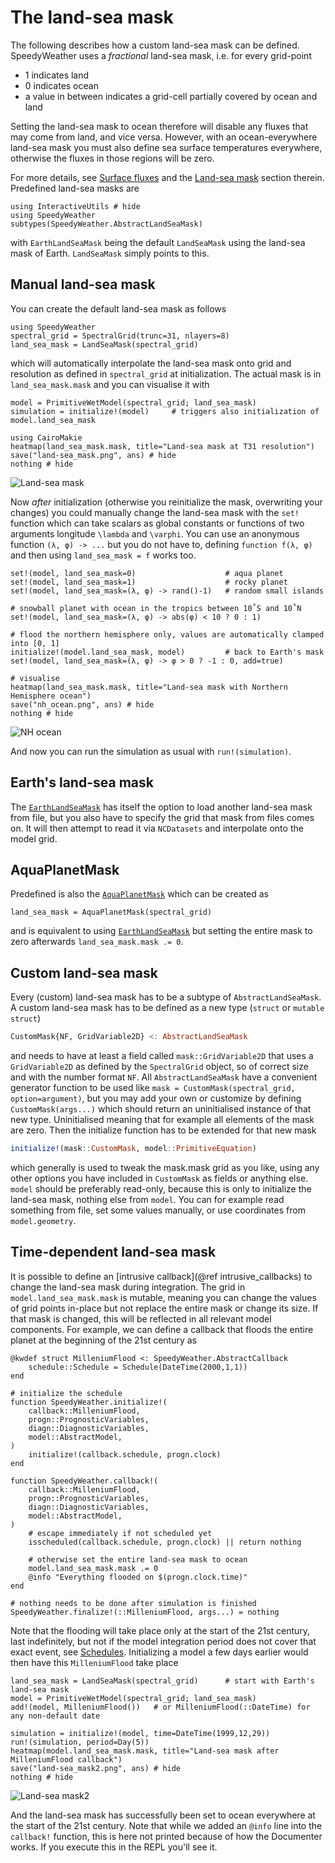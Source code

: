 # The land-sea mask

The following describes how a custom land-sea mask can be defined.
SpeedyWeather uses a _fractional_ land-sea mask, i.e. for every grid-point

- 1 indicates land
- 0 indicates ocean
- a value in between indicates a grid-cell partially covered by ocean and land

Setting the land-sea mask to ocean therefore will disable any fluxes that
may come from land, and vice versa. However, with an ocean-everywhere land-sea mask
you must also define sea surface temperatures everywhere, otherwise the fluxes
in those regions will be zero.

For more details, see [Surface fluxes](@ref) and the [Land-sea mask](@ref)
section therein. Predefined land-sea masks are

```@example landseamask
using InteractiveUtils # hide
using SpeedyWeather
subtypes(SpeedyWeather.AbstractLandSeaMask)
```
with `EarthLandSeaMask` being the default `LandSeaMask` using the land-sea mask of Earth.
`LandSeaMask` simply points to this.

## Manual land-sea mask

You can create the default land-sea mask as follows

```@example landseamask
using SpeedyWeather
spectral_grid = SpectralGrid(trunc=31, nlayers=8)
land_sea_mask = LandSeaMask(spectral_grid)
```

which will automatically interpolate the land-sea mask onto grid and resolution
as defined in `spectral_grid` at initialization. The actual mask is in
`land_sea_mask.mask` and you can visualise it with

```@example landseamask
model = PrimitiveWetModel(spectral_grid; land_sea_mask)
simulation = initialize!(model)     # triggers also initialization of model.land_sea_mask

using CairoMakie
heatmap(land_sea_mask.mask, title="Land-sea mask at T31 resolution")
save("land-sea_mask.png", ans) # hide
nothing # hide
```
![Land-sea mask](land-sea_mask.png)

Now _after_ initialization (otherwise you reinitialize the mask, overwriting your
changes) you could manually change the land-sea mask with the `set!` function
which can take scalars as global constants or functions of two arguments
longitude ``\lambda`` and ``\varphi``. You can use an anonymous function
`(λ, φ) -> ...` but you do not have to, defining `function f(λ, φ)` and
then using `land_sea_mask = f` works too. 

```@example landseamask
set!(model, land_sea_mask=0)                    # aqua planet
set!(model, land_sea_mask=1)                    # rocky planet
set!(model, land_sea_mask=(λ, φ) -> rand()-1)   # random small islands

# snowball planet with ocean in the tropics between 10˚S and 10˚N
set!(model, land_sea_mask=(λ, φ) -> abs(φ) < 10 ? 0 : 1)

# flood the northern hemisphere only, values are automatically clamped into [0, 1]
initialize!(model.land_sea_mask, model)         # back to Earth's mask
set!(model, land_sea_mask=(λ, φ) -> φ > 0 ? -1 : 0, add=true)

# visualise
heatmap(land_sea_mask.mask, title="Land-sea mask with Northern Hemisphere ocean")
save("nh_ocean.png", ans) # hide
nothing # hide
```
![NH ocean](nh_ocean.png)

And now you can run the simulation as usual with `run!(simulation)`.

## Earth's land-sea mask

The [`EarthLandSeaMask`](@ref) has itself the option to load another
land-sea mask from file, but you also have to specify the grid that mask
from files comes on. It will then attempt to read it via `NCDatasets`
and interpolate onto the model grid. 

## AquaPlanetMask

Predefined is also the [`AquaPlanetMask`](@ref) which can be created as
```@example landseamask
land_sea_mask = AquaPlanetMask(spectral_grid)
```
and is equivalent to using [`EarthLandSeaMask`](@ref) but setting
the entire mask to zero afterwards `land_sea_mask.mask .= 0`.

## Custom land-sea mask

Every (custom) land-sea mask has to be a subtype of `AbstractLandSeaMask`.
A custom land-sea mask has to be defined as a new type (`struct` or `mutable struct`)

```julia
CustomMask{NF, GridVariable2D} <: AbstractLandSeaMask
```

and needs to have at least a field called `mask::GridVariable2D` that uses a `GridVariable2D`
as defined by the `SpectralGrid` object, so of correct size and with the number format `NF`.
All `AbstractLandSeaMask` have a convenient generator function to be used like
`mask = CustomMask(spectral_grid, option=argument)`, but you may add your own or customize by
defining `CustomMask(args...)` which should return an uninitialised instance of that new type.
Uninitialised meaning that for example all elements of the mask are zero.
Then the initialize function has to be extended for that new mask

```julia
initialize!(mask::CustomMask, model::PrimitiveEquation)
```

which generally is used to tweak the mask.mask grid as you like, using
any other options you have included in `CustomMask` as fields or anything else.
`model` should be preferably read-only, because this is only to initialize the land-sea mask, nothing else from `model`.
You can for example read something from file, set some values manually, or use coordinates from `model.geometry`.

## Time-dependent land-sea mask

It is possible to define an [intrusive callback](@ref intrusive_callbacks) to change the
land-sea mask during integration. The grid in `model.land_sea_mask.mask`
is mutable, meaning you can change the values of grid points in-place but not replace
the entire mask or change its size. If that mask is changed, this will be reflected
in all relevant model components. For example, we can define a callback that
floods the entire planet at the beginning of the 21st century as

```@example landseamask
@kwdef struct MilleniumFlood <: SpeedyWeather.AbstractCallback
    schedule::Schedule = Schedule(DateTime(2000,1,1))
end

# initialize the schedule
function SpeedyWeather.initialize!(
    callback::MilleniumFlood,
    progn::PrognosticVariables,
    diagn::DiagnosticVariables,
    model::AbstractModel,
)
    initialize!(callback.schedule, progn.clock)
end

function SpeedyWeather.callback!(
    callback::MilleniumFlood,
    progn::PrognosticVariables,
    diagn::DiagnosticVariables,
    model::AbstractModel,
)
    # escape immediately if not scheduled yet
    isscheduled(callback.schedule, progn.clock) || return nothing

    # otherwise set the entire land-sea mask to ocean
    model.land_sea_mask.mask .= 0
    @info "Everything flooded on $(progn.clock.time)"
end

# nothing needs to be done after simulation is finished
SpeedyWeather.finalize!(::MilleniumFlood, args...) = nothing
```

Note that the flooding will take place only at the start of the 21st century,
last indefinitely, but not if the model integration period does not cover that
exact event, see [Schedules](@ref). Initializing a model a few days earlier
would then have this `MilleniumFlood` take place

```@example landseamask
land_sea_mask = LandSeaMask(spectral_grid)      # start with Earth's land-sea mask
model = PrimitiveWetModel(spectral_grid; land_sea_mask)
add!(model, MilleniumFlood())   # or MilleniumFlood(::DateTime) for any non-default date

simulation = initialize!(model, time=DateTime(1999,12,29))
run!(simulation, period=Day(5))
heatmap(model.land_sea_mask.mask, title="Land-sea mask after MilleniumFlood callback")
save("land-sea_mask2.png", ans) # hide
nothing # hide
```
![Land-sea mask2](land-sea_mask2.png)

And the land-sea mask has successfully been set to ocean everywhere at the start
of the 21st century. Note that while we added an `@info` line into the
`callback!` function, this is here not printed because of how the
Documenter works. If you execute this in the REPL you'll see it.
